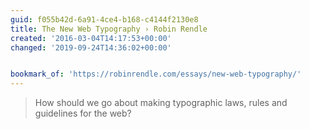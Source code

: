 ```yaml
---
guid: f055b42d-6a91-4ce4-b168-c4144f2130e8
title: The New Web Typography › Robin Rendle
created: '2016-03-04T14:17:53+00:00'
changed: '2019-09-24T14:36:02+00:00'


bookmark_of: 'https://robinrendle.com/essays/new-web-typography/'
---
```



<blockquote>How should we go about making typographic laws, rules and guidelines for the web?</blockquote>
